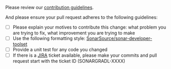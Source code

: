 Please review our [contribution guidelines](https://github.com/SonarSource/sonar-scanner-gradle/blob/master/contributing.md).

And please ensure your pull request adheres to the following guidelines: 

- [ ] Please explain your motives to contribute this change: what problem you are trying to fix, what improvement you are trying to make
- [ ] Use the following formatting style: [SonarSource/sonar-developer-toolset](https://github.com/SonarSource/sonar-developer-toolset#code-style)
- [ ] Provide a unit test for any code you changed
- [ ] If there is a [JIRA](https://jira.sonarsource.com/browse/SONARGRADL) ticket available, please make your commits and pull request start with the ticket ID (SONARGRADL-XXXX)
